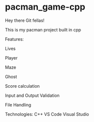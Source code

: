# pacman_game-cpp 


Hey there Git fellas!

This is my pacman project built in cpp


Features:

Lives

Player

Maze

Ghost

Score calculation 

Input and Output Validation

File Handling


Technologies:
C++
VS Code 
Visual Studio
